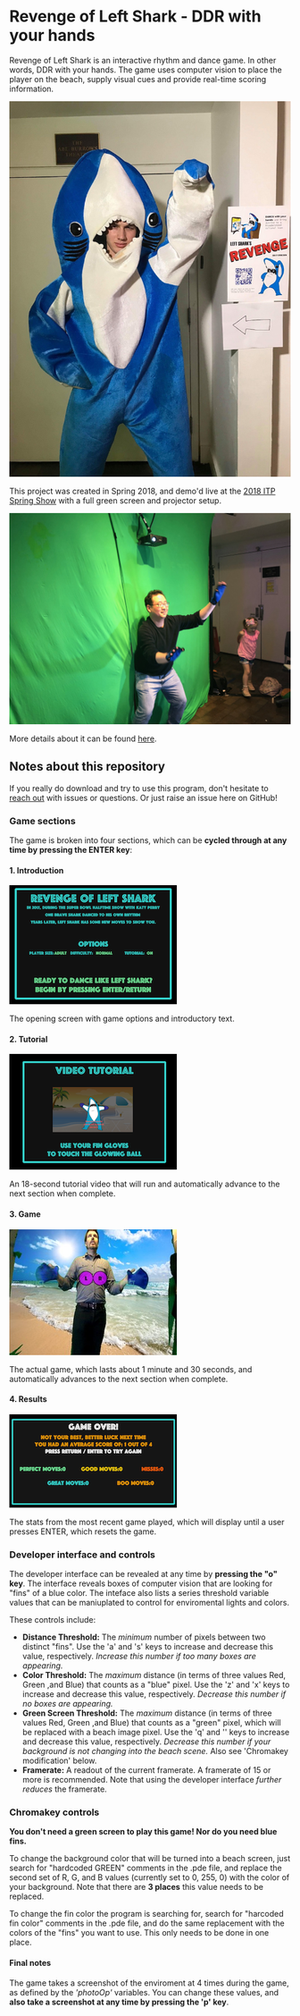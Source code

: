 # Revenge of Left Shark - DDR with your hands

Revenge of Left Shark is an interactive rhythm and dance game. In other words, DDR with your hands. The game uses computer vision to place the player on the beach, supply visual cues and provide real-time scoring information.

![](readme-data/left-shark-poster.jpg)

This project was created in Spring 2018, and demo'd live at the [2018 ITP Spring Show](https://itp.nyu.edu/shows/spring2018/) with a full green screen and projector setup.

![](readme-data/greenscreen-1.jpg)

More details about it can be found [here](http://www.blog.calebfergie.com/2018/05/02/revenge-of-left-shark/).

## Notes about this repository

If you really do download and try to use this program, don't hesitate to [reach out](mailto:ccf264@nyu.edu) with issues or questions. Or just raise an issue here on GitHub!

### Game sections

The game is broken into four sections, which can be **cycled through at any time by pressing the ENTER key**:

#### 1. Introduction

![](readme-data/section-1.jpg)

The opening screen with game options and introductory text.

#### 2. Tutorial

![](readme-data/section-2.jpg)

An 18-second tutorial video that will run and automatically advance to the next section when complete.

#### 3. Game

![](readme-data/section-3.jpg)

The actual game, which lasts about 1 minute and 30 seconds, and automatically advances to the next section when complete.

#### 4. Results

![](readme-data/section-4.jpg)

The stats from the most recent game played, which will display until a user presses ENTER, which resets the game.

### Developer interface and controls

The developer interface can be revealed at any time by **pressing the "o" key**. The interface reveals boxes of computer vision that are looking for "fins" of a blue color. The inteface also lists a series threshold variable values that can be maniuplated to control for enviromental lights and colors.

These controls include:
* **Distance Threshold:** The *minimum* number of pixels between two distinct "fins". Use the 'a' and 's' keys to increase and decrease this value, respectively. *Increase this number if too many boxes are appearing.*
* **Color Threshold:** The *maximum* distance (in terms of three values Red, Green ,and Blue) that counts as a "blue" pixel. Use the 'z' and 'x' keys to increase and decrease this value, respectively. *Decrease this number if no boxes are appearing.*
* **Green Screen Threshold:** The *maximum* distance (in terms of three values Red, Green ,and Blue) that counts as a "green" pixel, which will be replaced with a beach image pixel. Use the 'q' and '' keys to increase and decrease this value, respectively. *Decrease this number if your background is not changing into the beach scene.* Also see 'Chromakey modification' below.
* **Framerate:** A readout of the current framerate. A framerate of 15 or more is recommended. Note that using the developer interface *further reduces* the framerate.

### Chromakey controls

**You don't need a green screen to play this game! Nor do you need blue fins.**

To change the background color that will be turned into a beach screen, just search for "hardcoded GREEN" comments in the .pde file, and replace the second set of R, G, and B values (currently set to 0, 255, 0) with the color of your background. Note that there are **3 places** this value needs to be replaced.

To change the fin color the program is searching for, search for "harcoded fin color" comments in the .pde file, and do the same replacement with the colors of the "fins" you want to use. This only needs to be done in one place.

#### Final notes

The game takes a screenshot of the enviroment at 4 times during the game, as defined by the *'photoOp'* variables. You can change these values, and **also take a screenshot at any time by pressing the 'p' key**.
